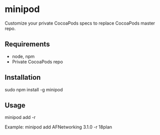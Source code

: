 # minipod
Customize your private CocoaPods specs to replace CocoaPods master repo.

## Requirements
- node, npm
- Private CocoaPods repo

## Installation
sudo npm install -g minipod

## Usage
minipod add <podName> <podVersion> -r <repoName>

Example:
	minipod add AFNetworking 3.1.0 -r 18plan